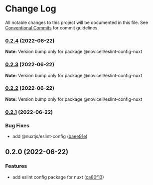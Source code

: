 # Change Log

All notable changes to this project will be documented in this file.
See [Conventional Commits](https://conventionalcommits.org) for commit guidelines.

### [0.2.4](https://github.com/Novicell/frontend-packages/compare/@novicell/eslint-config-nuxt@0.2.3...@novicell/eslint-config-nuxt@0.2.4) (2022-06-22)

**Note:** Version bump only for package @novicell/eslint-config-nuxt





### [0.2.3](https://github.com/Novicell/frontend-packages/compare/@novicell/eslint-config-nuxt@0.2.2...@novicell/eslint-config-nuxt@0.2.3) (2022-06-22)

**Note:** Version bump only for package @novicell/eslint-config-nuxt





### [0.2.2](https://github.com/Novicell/frontend-packages/compare/@novicell/eslint-config-nuxt@0.2.1...@novicell/eslint-config-nuxt@0.2.2) (2022-06-22)

**Note:** Version bump only for package @novicell/eslint-config-nuxt





### [0.2.1](https://github.com/Novicell/frontend-packages/compare/@novicell/eslint-config-nuxt@0.2.0...@novicell/eslint-config-nuxt@0.2.1) (2022-06-22)


### Bug Fixes

* add  @nuxtjs/eslint-config ([baee91e](https://github.com/Novicell/frontend-packages/commit/baee91e7a098a85a6df0cef1e0b1cc88968ea5cd))



## 0.2.0 (2022-06-22)


### Features

* add eslint config package for nuxt ([ca80f13](https://github.com/Novicell/frontend-packages/commit/ca80f13f79607608389f68de512a7fe23361d9fd))
